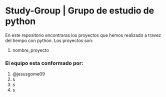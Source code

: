 # Study-Group | Grupo de estudio de python

En este repositorio encontraras los proyectos que hemos realizado a travez del tiempo con python.
Los proyectos son:
1. nombre_proyecto

### El equipo esta conformado por:
1. @jesusgome09
2. s
3. s
4. s
   
